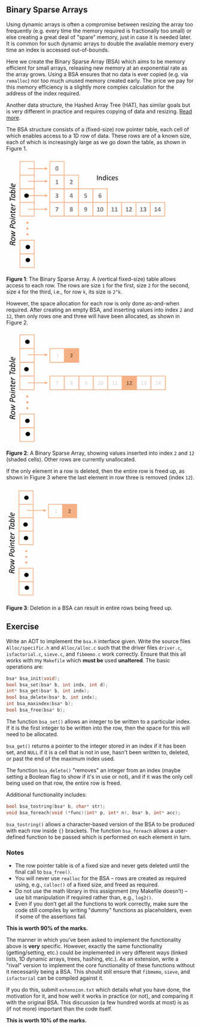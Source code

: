 ## Binary Sparse Arrays

Using dynamic arrays is often a compromise between resizing the array too frequently (e.g. every time the memory required is fractionally too small) or else creating a great deal of "spare" memory, just in case it is needed later. It is common for such dynamic arrays to double the available memory every time an index is accessed out-of-bounds.

Here we create the Binary Sparse Array (BSA) which aims to be memory efficient for small arrays, releasing new memory at an exponential rate as the array grows. Using a BSA ensures that no data is ever copied (e.g. via `remalloc`) nor too much unused memory created early. The price we pay for this memory efficiency is a slightly more complex calculation for the address of the index required.

Another data structure, the Hashed Array Tree (HAT), has similar goals but is very different in practice and requires copying of data and resizing. [Read more](https://en.wikipedia.org/wiki/Hashed_array_tree).

The BSA structure consists of a (fixed-size) row pointer table, each cell of which enables access to a 1D row of data. These rows are of a known size, each of which is increasingly large as we go down the table, as shown in Figure 1.

<img src="Images/bsa1.png" height="300" />

**Figure 1**: The Binary Sparse Array. A (vertical fixed-size) table allows access to each row. The rows are size `1` for the first, size `2` for the second, size `4` for the third, i.e., for row `k`, its size is `2^k`.

However, the space allocation for each row is only done as-and-when required. After creating an empty BSA, and inserting values into index `2` and `12`, then only rows one and three will have been allocated, as shown in Figure 2.

<img src="Images/bsa2.png" height="300" />

**Figure 2**: A Binary Sparse Array, showing values inserted into index `2` and `12` (shaded cells). Other rows are currently unallocated.

If the only element in a row is deleted, then the entire row is freed up, as shown in Figure 3 where the last element in row three is removed (index `12`).

<img src="Images/bsa3.png" height="300" />

**Figure 3**: Deletion in a BSA can result in entire rows being freed up.

## Exercise

Write an ADT to implement the `bsa.h` interface given. Write the source files `Alloc/specific.h` and `Alloc/alloc.c` such that the driver files `driver.c`, `isfactorial.c`, `sieve.c`, and `fibmemo.c` work correctly. Ensure that this all works with my `Makefile` which **must be** used **unaltered**. The basic operations are:

```c
bsa* bsa_init(void);
bool bsa_set(bsa* b, int indx, int d);
int* bsa_get(bsa* b, int indx);
bool bsa_delete(bsa* b, int indx);
int bsa_maxindex(bsa* b);
bool bsa_free(bsa* b);
```

The function `bsa_set()` allows an integer to be written to a particular index. If it is the first integer to be written into the row, then the space for this will need to be allocated.

`bsa_get()` returns a pointer to the integer stored in an index if it has been set, and `NULL` if it is a cell that is not in use, hasn't been written to, deleted, or past the end of the maximum index used.

The function `bsa_delete()` "removes" an integer from an index (maybe setting a Boolean flag to show if it's in use or not), and if it was the only cell being used on that row, the entire row is freed.

Additional functionality includes:

```c
bool bsa_tostring(bsa* b, char* str);
void bsa_foreach(void (*func)(int* p, int* n), bsa* b, int* acc);
```

`bsa_tostring()` allows a character-based version of the BSA to be produced with each row inside `{}` brackets. The function `bsa_foreach` allows a user-defined function to be passed which is performed on each element in turn.

### Notes

- The row pointer table is of a fixed size and never gets deleted until the final call to `bsa_free()`.
- You will never use `realloc` for the BSA – rows are created as required using, e.g., `calloc()` of a fixed size, and freed as required.
- Do not use the math library in this assignment (my Makefile doesn’t) – use bit manipulation if required rather than, e.g., `log2()`.
- Even if you don’t get all the functions to work correctly, make sure the code still compiles by writing "dummy" functions as placeholders, even if some of the assertions fail.

**This is worth 90% of the marks.**

The manner in which you’ve been asked to implement the functionality above is **very** specific. However, exactly the same functionality (getting/setting, etc.) could be implemented in very different ways (linked lists, 1D dynamic arrays, trees, hashing, etc.). As an extension, write a "rival" version to implement the core functionality of these functions without it necessarily being a BSA. This should still ensure that `fibmemo`, `sieve`, and `isfactorial` can be compiled against it.

If you do this, submit `extension.txt` which details what you have done, the motivation for it, and how well it works in practice (or not), and comparing it with the original BSA. This discussion (a few hundred words at most) is as (if not more) important than the code itself.

**This is worth 10% of the marks.**
